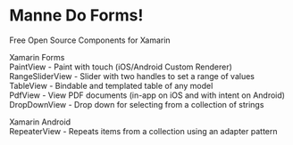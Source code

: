 # Manne Do Forms!
Free Open Source Components for Xamarin  
  
Xamarin Forms  
PaintView - Paint with touch (iOS/Android Custom Renderer)  
RangeSliderView - Slider with two handles to set a range of values  
TableView - Bindable and templated table of any model  
PdfView - View PDF documents (in-app on iOS and with intent on Android)  
DropDownView - Drop down for selecting from a collection of strings  
  
Xamarin Android  
RepeaterView - Repeats items from a collection using an adapter pattern  
